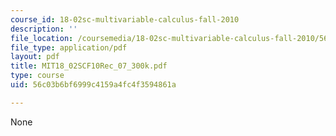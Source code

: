 ```yaml
---
course_id: 18-02sc-multivariable-calculus-fall-2010
description: ''
file_location: /coursemedia/18-02sc-multivariable-calculus-fall-2010/56c03b6bf6999c4159a4fc4f3594861a_MIT18_02SCF10Rec_07_300k.pdf
file_type: application/pdf
layout: pdf
title: MIT18_02SCF10Rec_07_300k.pdf
type: course
uid: 56c03b6bf6999c4159a4fc4f3594861a

---
```

None